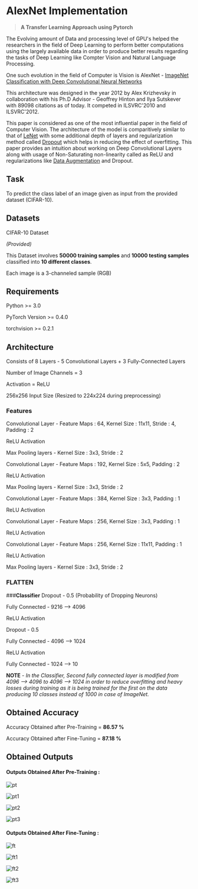 # AlexNet Implementation 
> **A Transfer Learning Approach using Pytorch**

The Evolving amount of Data and processing level of GPU's helped the researchers in the field of Deep Learning to perform better computations using the largely available data in order to produce better results regarding the tasks of Deep Learning like Compter Vision and Natural Language Processing.

One such evolution in the field of Computer is Vision is AlexNet - [ImageNet Classification with Deep Convolutional
Neural Networks](https://papers.nips.cc/paper/2012/file/c399862d3b9d6b76c8436e924a68c45b-Paper.pdf)

This architecture was designed in the year 2012 by Alex Krizhevsky in collaboration with his Ph.D Advisor - Geoffrey Hinton and Ilya Sutskever with 89098 citations as of today.
It competed in ILSVRC'2010 and ILSVRC'2012. 

This paper is considered as one of the most influential paper in the field of Computer Vision. The architecture of the model is comparitively similar to that of [LeNet](http://vision.stanford.edu/cs598_spring07/papers/Lecun98.pdf) with some additional depth of layers and regularization method called [Dropout](https://www.cs.toronto.edu/~hinton/absps/JMLRdropout.pdf) which helps in reducing the effect of overfitting. This paper provides an intuition about working on Deep Convolutional Layers along with usage of Non-Saturating non-linearity called as ReLU and regularizations like [Data Augmentation](https://en.wikipedia.org/wiki/Data_augmentation) and Dropout.

## Task
To predict the class label of an image given as input from the provided dataset (CIFAR-10).

## Datasets
CIFAR-10 Dataset

_(Provided)_

This Dataset involves **50000 training samples** and **10000 testing samples** classified into **10 different classes**.

Each image is a 3-channeled sample (RGB)

## Requirements
Python >= 3.0

PyTorch Version >= 0.4.0

torchvision >= 0.2.1

## Architecture
Consists of 8 Layers - 5 Convolutional Layers + 3 Fully-Connected Layers

Number of Image Channels = 3

Activation = ReLU

256x256 Input Size (Resized to 224x224 during preprocessing)

### **Features**

Convolutional Layer - Feature Maps : 64, Kernel Size : 11x11, Stride : 4, Padding : 2

ReLU Activation

Max Pooling layers  - Kernel Size : 3x3, Stride : 2

Convolutional Layer - Feature Maps : 192, Kernel Size : 5x5, Padding : 2

ReLU Activation

Max Pooling layers  - Kernel Size : 3x3, Stride : 2

Convolutional Layer - Feature Maps : 384, Kernel Size : 3x3, Padding : 1

ReLU Activation

Convolutional Layer - Feature Maps : 256, Kernel Size : 3x3, Padding : 1

ReLU Activation

Convolutional Layer - Feature Maps : 256, Kernel Size : 11x11, Padding : 1

ReLU Activation

Max Pooling layers  - Kernel Size : 3x3, Stride : 2

### **FLATTEN**

###**Classifier**
Dropout - 0.5 (Probability of Dropping Neurons)

Fully Connected - 9216 --> 4096

ReLU Activation

Dropout - 0.5

Fully Connected - 4096 --> 1024

ReLU Activation

Fully Connected - 1024 --> 10

**NOTE** - _In the Classifier, Second fully connected layer is modified from 4096 --> 4096 to 4096 --> 1024 in order to reduce overfitting and heavy losses during training as it is being trained for the first on the data producing 10 classes instead of 1000 in case of ImageNet._

## Obtained Accuracy
Accuracy Obtained after Pre-Training = **86.57 %**

Accuracy Obtained after Fine-Tuning = **87.18 %**

## Obtained Outputs
#### **Outputs Obtained After Pre-Training :**

![pt](https://user-images.githubusercontent.com/67636257/124396219-d4e15e00-dd25-11eb-9ada-3f75543d2914.png)

![pt1](https://user-images.githubusercontent.com/67636257/124396221-d579f480-dd25-11eb-9323-20c6029a456a.png)

![pt2](https://user-images.githubusercontent.com/67636257/124396207-d01caa00-dd25-11eb-9f04-b75c4a378a97.png)

![pt3](https://user-images.githubusercontent.com/67636257/124396210-d1e66d80-dd25-11eb-9de7-87d47b32e9d9.png)

#### **Outputs Obtained After Fine-Tuning :**

![ft](https://user-images.githubusercontent.com/67636257/124396211-d27f0400-dd25-11eb-9b54-0b7409357c1b.png)

![ft1](https://user-images.githubusercontent.com/67636257/124396213-d27f0400-dd25-11eb-9356-b234831be933.png)

![ft2](https://user-images.githubusercontent.com/67636257/124396215-d3b03100-dd25-11eb-9694-fe3c3eed9ff9.png)

![ft3](https://user-images.githubusercontent.com/67636257/124396217-d448c780-dd25-11eb-9069-14b1be6d5a23.png)

